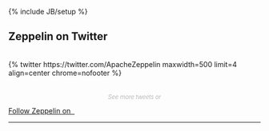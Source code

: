 <!--
Licensed under the Apache License, Version 2.0 (the "License");
you may not use this file except in compliance with the License.
You may obtain a copy of the License at

http://www.apache.org/licenses/LICENSE-2.0

Unless required by applicable law or agreed to in writing, software
distributed under the License is distributed on an "AS IS" BASIS,
WITHOUT WARRANTIES OR CONDITIONS OF ANY KIND, either express or implied.
See the License for the specific language governing permissions and
limitations under the License.
-->
{% include JB/setup %}
<div class="new">
  <div class="container">
    <h2>Zeppelin on Twitter</h2>
    <br/>
    <div class="row">
      <div class="col-md-12 col-sm-12 col-xs-12 text-center">
        {% twitter https://twitter.com/ApacheZeppelin maxwidth=500 limit=4 align=center chrome=nofooter %}
      </div>
      <div class="col-md-12 col-sm-12 col-xs-12 text-center twitterBtn">
        <p style="text-align:center; margin-top: 32px; font-size: 12px; color: gray; font-weight: 200; font-style: italic; padding-bottom: 0;">See more tweets or</p>
        <a href="https://twitter.com/ApacheZeppelin" target="_blank" class="btn btn-primary btn-lg round" role="button">
          Follow Zeppelin on &nbsp;
          <i class="fa fa-twitter fa-lg" aria-hidden="true"></i>
        </a>
      </div>
    </div>
  </div>
  <hr>
</div>